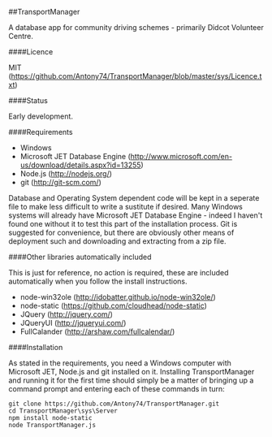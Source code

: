 ##TransportManager

A database app for community driving schemes - primarily Didcot Volunteer Centre.


####Licence

MIT (https://github.com/Antony74/TransportManager/blob/master/sys/Licence.txt)


####Status

Early development.


####Requirements

* Windows
* Microsoft JET Database Engine (http://www.microsoft.com/en-us/download/details.aspx?id=13255)
* Node.js (http://nodejs.org/)
* git (http://git-scm.com/)

Database and Operating System dependent code will be kept in a seperate file to make less
difficult to write a sustitute if desired.  Many Windows systems will already have
Microsoft JET Database Engine - indeed I haven't found one without it to test this part
of the installation process.  Git is suggested for convenience, but there
are obviously other means of deployment such and downloading and extracting from a zip file.


####Other libraries automatically included

This is just for reference, no action is required, these are included automatically when you follow the install instructions.

* node-win32ole (http://idobatter.github.io/node-win32ole/)
* node-static (https://github.com/cloudhead/node-static)
* JQuery (http://jquery.com/)
* JQueryUI (http://jqueryui.com/)
* FullCalander (http://arshaw.com/fullcalendar/)


####Installation

As stated in the requirements, you need a Windows computer with Microsoft JET, Node.js and git installed on it.
Installing TransportManager and running it for the first time should simply be a matter of bringing up a
command prompt and entering each of these commands in turn:

    git clone https://github.com/Antony74/TransportManager.git
    cd TransportManager\sys\Server
    npm install node-static
    node TransportManager.js

    